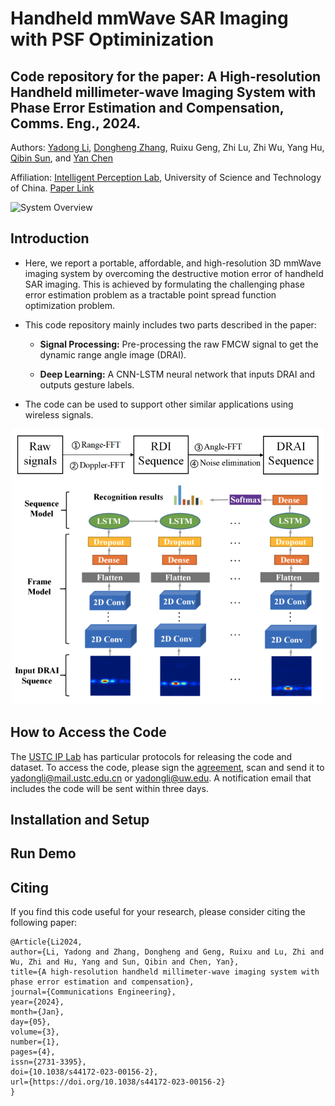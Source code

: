 # Handheld mmWave SAR Imaging with PSF Optiminization

## Code repository for the paper: A High-resolution Handheld millimeter-wave Imaging System with Phase Error Estimation and Compensation, Comms. Eng., 2024.

Authors: [Yadong Li](https://yadongli.com), [Dongheng Zhang](http://staff.ustc.edu.cn/~dongheng/), Ruixu Geng, Zhi Lu, Zhi Wu, Yang Hu, [Qibin Sun](https://ustc-ip-lab.github.io/authors/qibinsun/), and [Yan Chen](https://ustc-ip-lab.github.io/authors/yanchen/)

Affiliation: [Intelligent Perception Lab](https://ustc-ip-lab.github.io/), University of Science and Technology of China. [Paper Link](https://www.nature.com/articles/s44172-023-00156-2)

![System Overview](figures/overview_tmc.jpg)

## Introduction

- Here, we report a portable, affordable, and high-resolution 3D mmWave imaging system by overcoming the destructive motion error of
handheld SAR imaging. This is achieved by formulating the challenging phase error
estimation problem as a tractable point spread function optimization problem. 

- This code repository mainly includes two parts described in the paper:

  - **Signal Processing:** Pre-processing the raw FMCW signal to get the dynamic range angle image (DRAI).  

  - **Deep Learning:** A CNN-LSTM neural network that inputs DRAI and outputs gesture labels. 

- The code can be used to support other similar applications using wireless signals.

<div align=center>
    <img src="https://github.com/leeyadong/Radar-Gesture/blob/e26ca877818ab6af6e8c3ed8f643bcc988fb9d5b/figures/signal_processing.jpg" alt="Signal processing" width="500" />
</div>
<div align=center>
    <img src=https://github.com/leeyadong/Radar-Gesture/blob/e7d5a89eecf1d3567d40f1e1b7a145a49d02c746/figures/neural_network.jpg alt="Neural Network" width="500" />
</div>

## How to Access the Code

The [USTC IP Lab](https://ustc-ip-lab.github.io/) has particular protocols for releasing the code and dataset. To access the code, please sign the [agreement](datasetAgreement.pdf), scan and send it to yadongli@mail.ustc.edu.cn or yadongli@uw.edu. A notification email that includes the code will be sent within three days.

## Installation and Setup

## Run Demo

## Citing
If you find this code useful for your research, please consider citing the following paper:
```
@Article{Li2024,
author={Li, Yadong and Zhang, Dongheng and Geng, Ruixu and Lu, Zhi and Wu, Zhi and Hu, Yang and Sun, Qibin and Chen, Yan},
title={A high-resolution handheld millimeter-wave imaging system with phase error estimation and compensation},
journal={Communications Engineering},
year={2024},
month={Jan},
day={05},
volume={3},
number={1},
pages={4},
issn={2731-3395},
doi={10.1038/s44172-023-00156-2},
url={https://doi.org/10.1038/s44172-023-00156-2}
}
```

